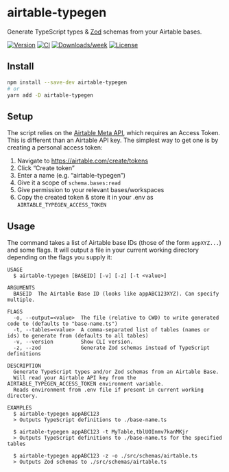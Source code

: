 airtable-typegen
=================

Generate TypeScript types & [Zod](https://github.com/colinhacks/zod) schemas from your Airtable bases.

[![Version](https://img.shields.io/npm/v/airtable-typegen.svg)](https://npmjs.org/package/airtable-typegen)
[![CI](https://img.shields.io/github/actions/workflow/status/jkcorrea/airtable-typegen/ci)](https://circleci.com/gh/jkcorrea/airtable-typegen/tree/main)
[![Downloads/week](https://img.shields.io/npm/dw/airtable-typegen.svg)](https://npmjs.org/package/airtable-typegen)
[![License](https://img.shields.io/npm/l/airtable-typegen.svg)](https://github.com/jkcorrea/airtable-typegen/blob/main/package.json)

## Install

```sh
npm install --save-dev airtable-typegen
# or
yarn add -D airtable-typegen
```

## Setup

The script relies on the [Airtable Meta API](https://airtable.com/api/meta), which requires an Access Token. This is different than an Airtable API key. The simplest way to get one is by creating a personal access token:

1. Navigate to https://airtable.com/create/tokens
2. Click “Create token”
3. Enter a name (e.g. “airtable-typegen”)
4. Give it a scope of `schema.bases:read`
5. Give permission to your relevant bases/workspaces
6. Copy the created token & store it in your .env as `AIRTABLE_TYPEGEN_ACCESS_TOKEN`

## Usage

The command takes a list of Airtable base IDs (those of the form `appXYZ...`) and some flags. It will output a file in your current working directory depending on the flags you supply it:

```
USAGE
  $ airtable-typegen [BASEID] [-v] [-z] [-t <value>]

ARGUMENTS
  BASEID  The Airtable Base ID (looks like appABC123XYZ). Can specify multiple.

FLAGS
  -o, --output=<value>  The file (relative to CWD) to write generated code to (defaults to "base-name.ts")
  -t, --tables=<value>  A comma-separated list of tables (names or ids) to generate from (defaults to all tables)
  -v, --version         Show CLI version.
  -z, --zod             Generate Zod schemas instead of TypeScript definitions

DESCRIPTION
  Generate TypeScript types and/or Zod schemas from an Airtable Base.
  Will read your Airtable API key from the AIRTABLE_TYPEGEN_ACCESS_TOKEN environment variable.
  Reads environment from .env file if present in current working directory.

EXAMPLES
  $ airtable-typegen appABC123
  > Outputs TypeScript definitions to ./base-name.ts

  $ airtable-typegen appABC123 -t MyTable,tblUOInmv7kanMKjr
  > Outputs TypeScript definitions to ./base-name.ts for the specified tables

  $ airtable-typegen appABC123 -z -o ./src/schemas/airtable.ts
  > Outputs Zod schemas to ./src/schemas/airtable.ts
```
